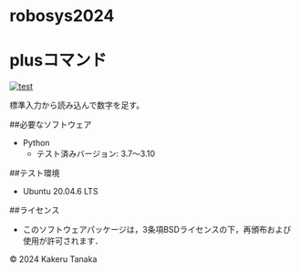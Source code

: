 # robosys2024

# plusコマンド
[![test](https://github.com/TanakaKakeru/robosys2024/actions/workflows/test.yml/badge.svg)](https://github.com/TanakaKakeru/robosys2024/actions/workflows/test.yml)

標準入力から読み込んで数字を足す。

##必要なソフトウェア
- Python
  - テスト済みバージョン: 3.7～3.10

##テスト環境
- Ubuntu 20.04.6 LTS

##ライセンス
- このソフトウェアパッケージは，3条項BSDライセンスの下，再頒布および使用が許可されます．

© 2024 Kakeru Tanaka

